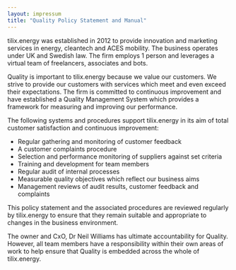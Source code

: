 ```yaml
---
layout: impressum
title: "Quality Policy Statement and Manual"
---
```


tilix.energy was established in 2012 to provide innovation and marketing services in energy, cleantech and ACES mobility. The business operates under UK and Swedish law. The firm employs 1 person and leverages a virtual team of freelancers, associates and bots.

Quality is important to tilix.energy because we value our customers. We strive to provide our customers with services which meet and even exceed their expectations. The firm is committed to continuous improvement and have established a Quality Management System which provides a framework for measuring and improving our performance.

The following systems and procedures support tilix.energy in its aim of total customer satisfaction and continuous improvement:

- Regular gathering and monitoring of customer feedback
- A customer complaints procedure
- Selection and performance monitoring of suppliers against set criteria
- Training and development for team members
- Regular audit of internal processes
- Measurable quality objectives which reflect our business aims
- Management reviews of audit results, customer feedback and complaints

This policy statement and the associated procedures are reviewed regularly by tilix.energy to ensure that they remain suitable and appropriate to changes in the business environment.

The owner and CxO, Dr Neil Williams has ultimate accountability for Quality. However, all team members have a responsibility within their own areas of work to help ensure that Quality is embedded across the whole of tilix.energy.
